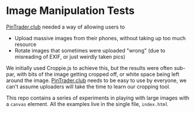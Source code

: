 # Image Manipulation Tests

[PinTrader.club](https://pintrader.club) needed a way of allowing users to

- Upload massive images from their phones, without taking up too much resource
- Rotate images that sometimes were uploaded "wrong" (due to misreading of EXIF, or just weirdly taken pics)

We initially used Croppie.js to achieve this, but the results were often sub-par, with bits of the image getting cropped off, or white space being left around the image. [PinTrader.club](https://pintrader.club) needs to be easy to use by everyone, we can't assume uploaders will take the time to learn our cropping tool.

This repo contains a series of experiments in playing with large images with a `canvas` element. All the examples live in the single file, `index.html`